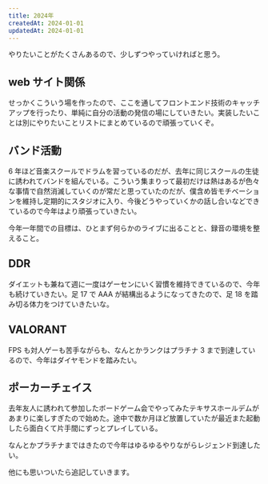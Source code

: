 ```yaml
---
title: 2024年
createdAt: 2024-01-01
updatedAt: 2024-01-01
---
```


やりたいことがたくさんあるので、少しずつやっていければと思う。

<!--more-->

## web サイト関係

せっかくこういう場を作ったので、ここを通してフロントエンド技術のキャッチアップを行ったり、単純に自分の活動の発信の場にしていきたい。実装したいことは別にやりたいことリストにまとめているので頑張っていくぞ。

## バンド活動

6 年ほど音楽スクールでドラムを習っているのだが、去年に同じスクールの生徒に誘われてバンドを組んでいる。こういう集まりって最初だけは熱はあるが色々な事情で自然消滅していくのが常だと思っていたのだが、僕含め皆モチベーションを維持し定期的にスタジオに入り、今後どうやっていくかの話し合いなどできているので今年はより頑張っていきたい。

今年一年間での目標は、ひとまず何らかのライブに出ることと、録音の環境を整えること。

## DDR

ダイエットも兼ねて週に一度はゲーセンにいく習慣を維持できているので、今年も続けていきたい。足 17 で AAA が結構出るようになってきたので、足 18 を踏み切る体力をつけていきたいな。

## VALORANT

FPS も対人ゲーも苦手ながらも、なんとかランクはプラチナ 3 まで到達しているので、今年はダイヤモンドを踏みたい。

## ポーカーチェイス

去年友人に誘われて参加したボードゲーム会でやってみたテキサスホールデムがあまりに楽しすぎたので始めた。途中で数か月ほど放置していたが最近また起動したら面白くて片手間にずっとプレイしている。

なんとかプラチナまではきたので今年はゆるゆるやりながらレジェンド到達したい。

他にも思いついたら追記していきます。
